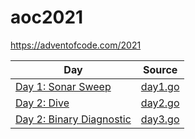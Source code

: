 # aoc2021

https://adventofcode.com/2021

| Day                                                              | Source             |
|------------------------------------------------------------------|--------------------|
| [Day 1: Sonar Sweep](https://adventofcode.com/2021/day/1)        | [day1.go](day1.go) |
| [Day 2: Dive](https://adventofcode.com/2021/day/2)               | [day2.go](day2.go) |
| [Day 2: Binary Diagnostic](https://adventofcode.com/2021/day/3)  | [day3.go](day3.go) |